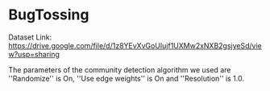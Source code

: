 # BugTossing

Dataset Link: https://drive.google.com/file/d/1z8YEvXvGoUIujf1UXMw2xNXB2gsjyeSd/view?usp=sharing

The parameters of the community detection algorithm we used are ''Randomize'' is On, ''Use edge weights'' is On and ''Resolution'' is 1.0.
